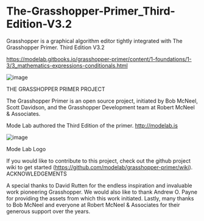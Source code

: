# The-Grasshopper-Primer_Third-Edition-V3.2
Grasshopper is a graphical algorithm editor tightly integrated with The Grasshopper Primer. Third Edition V3.2

https://modelab.gitbooks.io/grasshopper-primer/content/1-foundations/1-3/3_mathematics-expressions-conditionals.html

![image](https://user-images.githubusercontent.com/95084188/179016505-5eed6e62-4640-40b4-94a8-d6c887ad9992.png)

THE GRASSHOPPER PRIMER PROJECT

The Grasshopper Primer is an open source project, initiated by Bob McNeel, Scott Davidson, and the Grasshopper Development team at Robert McNeel & Associates.

Mode Lab authored the Third Edition of the primer. http://modelab.is

![image](https://user-images.githubusercontent.com/95084188/179016941-e5b4fabe-59ad-47cd-a9cd-d3577367af60.png)

Mode Lab Logo

If you would like to contribute to this project, check out the github project wiki to get started (https://github.com/modelab/grasshopper-primer/wiki).
ACKNOWLEDGEMENTS

A special thanks to David Rutten for the endless inspiration and invaluable work pioneering Grasshopper. We would also like to thank Andrew O. Payne for providing the assets from which this work initiated. Lastly, many thanks to Bob McNeel and everyone at Robert McNeel & Associates for their generous support over the years.
